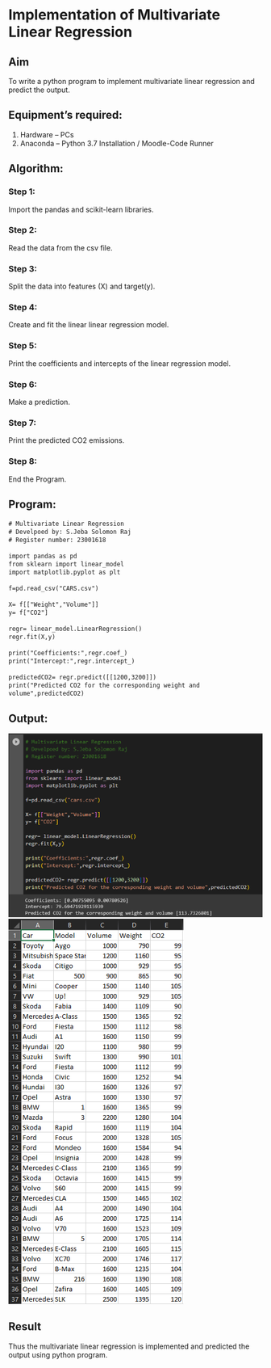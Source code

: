 # Implementation of Multivariate Linear Regression

## Aim

To write a python program to implement multivariate linear regression and predict the output.

## Equipment’s required:

1. Hardware – PCs
2. Anaconda – Python 3.7 Installation / Moodle-Code Runner

## Algorithm:

### Step 1:

Import the pandas and scikit-learn libraries.

### Step 2:

Read the data from the csv file.

### Step 3:

Split the data into features (X) and target(y).

### Step 4:

Create and fit the linear linear regression model.

### Step 5:

Print the coefficients and intercepts of the linear regression model.

### Step 6:

Make a prediction.

### Step 7:

Print the predicted CO2 emissions.

### Step 8:

End the Program.

## Program:

```
# Multivariate Linear Regression
# Develpoed by: S.Jeba Solomon Raj
# Register number: 23001618

import pandas as pd
from sklearn import linear_model
import matplotlib.pyplot as plt

f=pd.read_csv("CARS.csv")

X= f[["Weight","Volume"]]
y= f["CO2"]

regr= linear_model.LinearRegression()
regr.fit(X,y)

print("Coefficients:",regr.coef_)
print("Intercept:",regr.intercept_)

predictedCO2= regr.predict([[1200,3200]])
print("Predicted CO2 for the corresponding weight and volume",predictedCO2)

```

## Output:

![output](/out.png)
![output](/cars.png)

## Result

Thus the multivariate linear regression is implemented and predicted the output using python program.
